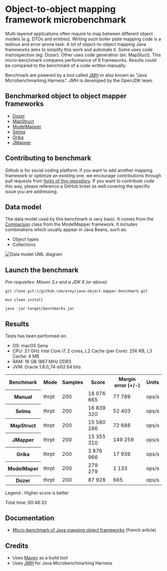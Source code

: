 # Object-to-object mapping framework microbenchmark #

Multi-layered applications often require to map between different object models (e.g. DTOs and entities). 
Writing such boiler plate mapping code is a tedious and error-prone task.
A lot of object-to-object mapping Java frameworks aims to simplify this work and automate it.
Some uses code instrospection (eg. Dozer). Other uses code generation (ex: MapStuct).
This micro-benchmark compares performance of 6 frameworks. Results could be compared to the benchmark of a code written manually. 

Benchmark are powered by a tool called [JMH](http://openjdk.java.net/projects/code-tools/jmh/) or also known as "Java Microbenchmarking Harness".
JMH is developed by the OpenJDK team. 

## Benchmarked object to object mapper frameworks ##

- [Dozer](https://github.com/DozerMapper/dozer)
- [MapStruct](http://mapstruct.org/)
- [ModelMapper](http://modelmapper.org/)
- [Selma](http://www.selma-java.org/)
- [Orika](https://github.com/orika-mapper/orika)
- [JMapper](https://github.com/jmapper-framework/jmapper-core)

## Contributing to benchmark ##


Github is for social coding platform: if you want to add another mapping framework or optimize an existing one, we encourage contributions through pull requests from [forks of this repository](http://help.github.com/forking/). If you want to contribute code this way, please reference a GitHub ticket as well covering the specific issue you are addressing.


## Data model ##

The data model used by this benchmark is very basic. It comes from the [Comparison](https://github.com/jhalterman/modelmapper/blob/master/core/src/test/java/org/modelmapper/performance/Comparison.java) class from the ModelMapper framework.
It includes combinations which usually appear in Java Beans, such as:

* Object types
* Collections

![Data model UML diagram](/model.png)

## Launch the benchmark ##

_Pre-requisites: Maven 3.x and a JDK 6 (or above)_

``git clone git://github.com/arey/java-object-mapper-benchmark.git``

``mvn clean install``

``java -jar target/benchmarks.jar``

## Results ##

Tests has been performed on:

* OS: macOS Seria
* CPU: 3.1 GHz Intel Core i7, 2 cores, L2 Cache (per Core): 256 KB,  L3 Cache: 4 MB
* RAM: 16 GB 1867 MHz DDR3
* JVM: Oracle 1.8.0_74-b02 64 bits

<table>
    <tr>
        <th>Benchmark</th><th>Mode</th><th>Samples</th><th>Score</th><th>Margin error (+/-)</th><th>Units</th>
    </tr>
    <tr>
        <th>Manual</th><td>thrpt</td><td>200</td><td>18 076 665</td><td>77 789</td><td>ops/s</td>
    </tr>
    <tr>
        <th>Selma</th><td>thrpt</td><td>200</td><td>16 839 320</td><td>52 403</td><td>ops/s</td>
    </tr>
    <tr>        
        <th>MapStruct</th><td>thrpt</td><td>200</td><td>15 580 286</td><td>72 688</td><td>ops/s</td>
    </tr>
    <tr>
        <th>JMapper</th><td>thrpt</td><td>200</td><td>15 355 310</td><td>149 259</td><td>ops/s</td>
    </tr>
    <tr>
        <th>Orika</th><td>thrpt</td><td>200</td><td>3 876 966</td><td>17 939</td><td>ops/s</td>
    </tr>
    <tr>       
        <th>ModelMaper</th><td>thrpt</td><td>200</td><td>279 279</td><td>1 133</td><td>ops/s</td>
    </tr>
    <tr>
        <th>Dozer</th><td>thrpt</td><td>200</td><td>87 928</td><td>665</td><td>ops/s</td>
    </tr>
</table>

Legend : Higher score is better

Total time: 00:48:33

## Documentation ##

* [Micro-benchmark of Java mapping object frameworks](http://javaetmoi.com/2015/09/benchmark-frameworks-java-mapping-objet/) (french article)


## Credits ##

* Uses [Maven](http://maven.apache.org/) as a build tool
* Uses [JMH](http://openjdk.java.net/projects/code-tools/jmh/) for Java Microbenchmarking Harness